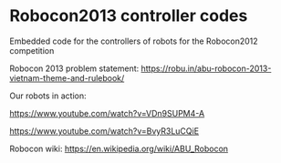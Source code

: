 # Robocon2013 controller codes
Embedded code for the controllers of robots for the Robocon2012 competition

Robocon 2013 problem statement: https://robu.in/abu-robocon-2013-vietnam-theme-and-rulebook/

Our robots in action:

https://www.youtube.com/watch?v=VDn9SUPM4-A

https://www.youtube.com/watch?v=BvyR3LuCQiE

Robocon wiki: https://en.wikipedia.org/wiki/ABU_Robocon
